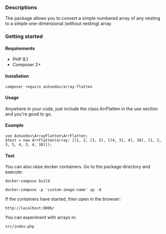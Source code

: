 ### Descriptions
The package allows you to convert a simple numbered array of any nesting to a simple one-dimensional (without nesting) array

### Getting started

#### Requirements
- PHP 8.1
- Composer 2+

#### Installation
```
composer require ashvedov/array-flatten
```

#### Usage
Anywhere in your code, just include the class ArrFlatten in the use section and you're good to go.

#### Example
```
use Ashvedov\ArrayFlatten\ArrFlatten;
$test = new ArrFlatten(array: [[1, 2, [3, 5], [[4, 3], 4], 10], [1, 2, 3, 5, 4, 3, 4, 10]]);
```

#### Test
You can also raise docker containers. Go to the package directory and execute:
```
docker-compose build
```
```
docker-compose -p 'custom-image-name' up -d 
```
If the containers have started, then open in the browser:
```
http://localhost:8006/
```
You can experiment with arrays in:
```
src/index.php
```